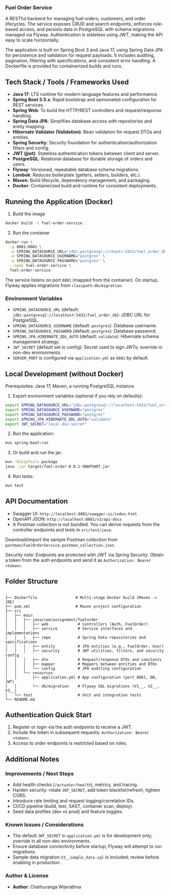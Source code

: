 ### Fuel Order Service

A RESTful backend for managing fuel orders, customers, and order lifecycles. The service exposes CRUD and search endpoints, enforces role-based access, and persists data in PostgreSQL with schema migrations managed via Flyway. Authentication is stateless using JWT, making the API easy to scale horizontally.

The application is built on Spring Boot 3 and Java 17, using Spring Data JPA for persistence and validation for request payloads. It includes auditing, pagination, filtering with specifications, and consistent error handling. A Dockerfile is provided for containerized builds and runs.

## Tech Stack / Tools / Frameworks Used

- **Java 17**: LTS runtime for modern language features and performance.
- **Spring Boot 3.5.x**: Rapid bootstrap and opinionated configuration for REST services.
- **Spring Web**: To build the HTTP/REST controllers and request/response handling.
- **Spring Data JPA**: Simplifies database access with repositories and entity mapping.
- **Hibernate Validator (Validation)**: Bean validation for request DTOs and entities.
- **Spring Security**: Security foundation for authentication/authorization filters and config.
- **JWT (jjwt)**: Stateless authentication tokens between client and server.
- **PostgreSQL**: Relational database for durable storage of orders and users.
- **Flyway**: Versioned, repeatable database schema migrations.
- **Lombok**: Reduces boilerplate (getters, setters, builders, etc.).
- **Maven**: Build lifecycle, dependency management, and packaging.
- **Docker**: Containerized build and runtime for consistent deployments.

## Running the Application (Docker)

1) Build the image

```bash
docker build -t fuel-order-service .
```

2) Run the container

```bash
docker run \
  -p 8081:8081 \
  -e SPRING_DATASOURCE_URL="jdbc:postgresql://<host>:5432/fuel_order_db" \
  -e SPRING_DATASOURCE_USERNAME="postgres" \
  -e SPRING_DATASOURCE_PASSWORD="postgres" \
  --name fuel-order-service \
  fuel-order-service
```

The service listens on port `8081` (mapped from the container). On startup, Flyway applies migrations from `classpath:db/migration`.


### Environment Variables

- `SPRING_DATASOURCE_URL` (default: `jdbc:postgresql://localhost:5432/fuel_order_db`): JDBC URL for PostgreSQL.
- `SPRING_DATASOURCE_USERNAME` (default: `postgres`): Database username.
- `SPRING_DATASOURCE_PASSWORD` (default: `postgres`): Database password.
- `SPRING_JPA_HIBERNATE_DDL_AUTO` (default: `validate`): Hibernate schema management strategy.
- `JWT_SECRET` (default set in config): Secret used to sign JWTs; override in non-dev environments.
- `SERVER_PORT` is configured via `application.yml` as `8081` by default.


## Local Development (without Docker)

Prerequisites: Java 17, Maven, a running PostgreSQL instance.

1) Export environment variables (optional if you rely on defaults):

```bash
export SPRING_DATASOURCE_URL="jdbc:postgresql://localhost:5432/fuel_order_db"
export SPRING_DATASOURCE_USERNAME="postgres"
export SPRING_DATASOURCE_PASSWORD="postgres"
export SPRING_JPA_HIBERNATE_DDL_AUTO="validate"
export JWT_SECRET="local-dev-secret"
```

2) Run the application:

```bash
mvn spring-boot:run
```

3) Or build and run the jar:

```bash
mvn -DskipTests package
java -jar target/fuel-order-0.0.1-SNAPSHOT.jar
```

4) Run tests:

```bash
mvn test
```


## API Documentation

- Swagger UI: `http://localhost:8081/swagger-ui/index.html`
- OpenAPI JSON: `http://localhost:8081/v3/api-docs`
- A Postman collection is not bundled. You can derive requests from the controller endpoints and tests in `src/test/java`.

Download/import the sample Postman collection from `postman/FuelOrderService.postman_collection.json`.

Security note: Endpoints are protected with JWT via Spring Security. Obtain a token from the auth endpoints and send it as `Authorization: Bearer <token>`.


## Folder Structure

```
.
├── Dockerfile                 # Multi-stage Docker build (Maven -> JRE)
├── pom.xml                    # Maven project configuration
├── src
│   ├── main
│   │   ├── java/com/assignment/fuelorder
│   │   │   ├── web             # Controllers (Auth, FuelOrder)
│   │   │   ├── service         # Service interfaces and implementations
│   │   │   ├── repo            # Spring Data repositories and specifications
│   │   │   ├── entity          # JPA entities (e.g., FuelOrder, User)
│   │   │   ├── security        # JWT utilities, filters, and security config
│   │   │   ├── dto             # Request/response DTOs and constants
│   │   │   ├── mapper          # Mappers between entities and DTOs
│   │   │   └── config          # JPA auditing configuration
│   │   └── resources
│   │       ├── application.yml # App configuration (port 8081, DB, JWT)
│   │       └── db/migration    # Flyway SQL migrations (V1__, V2__, V3__)
│   └── test                    # Unit and integration tests
└── README.md
```


## Authentication Quick Start

1) Register or login via the auth endpoints to receive a JWT.
2) Include the token in subsequent requests: `Authorization: Bearer <token>`.
3) Access to order endpoints is restricted based on roles.


## Additional Notes

### Improvements / Next Steps

- Add health checks (`/actuator/health`), metrics, and tracing.
- Harden security: rotate `JWT_SECRET`, add token blacklist/refresh, tighten CORS.
- Introduce rate limiting and request logging/correlation IDs.
- CI/CD pipeline (build, test, SAST, container scan, deploy).
- Seed data profiles (dev vs prod) and feature toggles.


### Known Issues / Considerations

- The default `JWT_SECRET` in `application.yml` is for development only; override in all non-dev environments.
- Ensure database connectivity before startup; Flyway will attempt to run migrations.
- Sample data migration `V3__sample_data.sql` is included; review before enabling in production.


### Author & License
- **Author**: Chathuranga Wijerathna